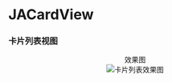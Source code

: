 # JACardView
### 卡片列表视图

<center>效果图</center>

<div align=center><img src="https://github.com/Plotac/JACardView/blob/master/EffectPicture/卡片列表效果图.gif" alt="卡片列表效果图"/></div>
